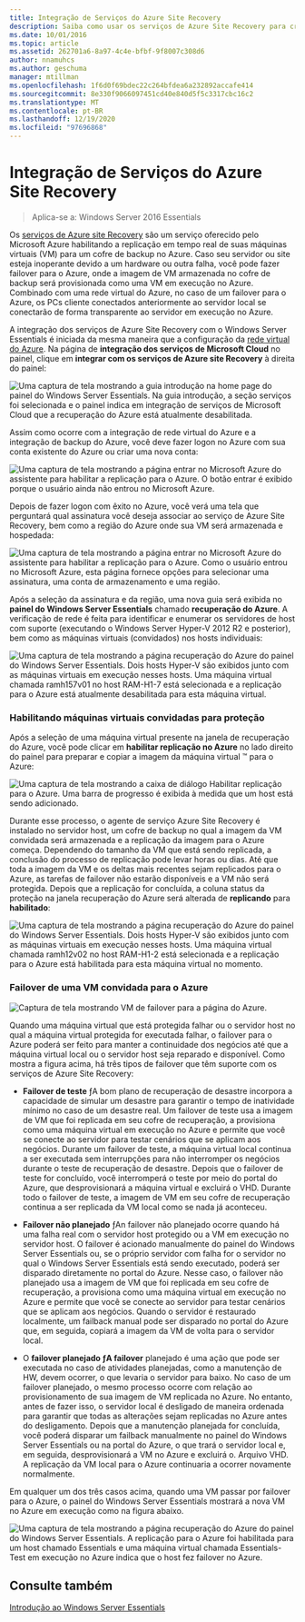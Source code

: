```yaml
---
title: Integração de Serviços do Azure Site Recovery
description: Saiba como usar os serviços de Azure Site Recovery para criar replicações em tempo real de suas máquinas virtuais (VM) armazenadas em seu cofre de backup no Azure.
ms.date: 10/01/2016
ms.topic: article
ms.assetid: 262701a6-8a97-4c4e-bfbf-9f8007c308d6
author: nnamuhcs
ms.author: geschuma
manager: mtillman
ms.openlocfilehash: 1f6d0f69bdec22c264bfdea6a232892accafe414
ms.sourcegitcommit: 8e330f9066097451cd40e840d5f5c3317cbc16c2
ms.translationtype: MT
ms.contentlocale: pt-BR
ms.lasthandoff: 12/19/2020
ms.locfileid: "97696868"
---
```

# <a name="azure-site-recovery-services-integration"></a>Integração de Serviços do Azure Site Recovery

>Aplica-se a: Windows Server 2016 Essentials

Os [serviços de Azure site Recovery](/azure/site-recovery/) são um serviço oferecido pelo Microsoft Azure habilitando a replicação em tempo real de suas máquinas virtuais (VM) para um cofre de backup no Azure. Caso seu servidor ou site esteja inoperante devido a um hardware ou outra falha, você pode fazer failover para o Azure, onde a imagem de VM armazenada no cofre de backup será provisionada como uma VM em execução no Azure. Combinado com uma rede virtual do Azure, no caso de um failover para o Azure, os PCs cliente conectados anteriormente ao servidor local se conectarão de forma transparente ao servidor em execução no Azure.

A integração dos serviços de Azure Site Recovery com o Windows Server Essentials é iniciada da mesma maneira que a configuração da [rede virtual do Azure](azure-virtual-network-integration.md). Na página de **integração dos serviços de Microsoft Cloud** no painel, clique em **integrar com os serviços de Azure site Recovery** à direita do painel:

![Uma captura de tela mostrando a guia introdução na home page do painel do Windows Server Essentials. Na guia introdução, a seção serviços foi selecionada e o painel indica em integração de serviços de Microsoft Cloud que a recuperação do Azure está atualmente desabilitada.](media/azure-site-recovery-1.PNG)

Assim como ocorre com a integração de rede virtual do Azure e a integração de backup do Azure, você deve fazer logon no Azure com sua conta existente do Azure ou criar uma nova conta:

![Uma captura de tela mostrando a página entrar no Microsoft Azure do assistente para habilitar a replicação para o Azure. O botão entrar é exibido porque o usuário ainda não entrou no Microsoft Azure.](media/azure-site-recovery-2.PNG)

Depois de fazer logon com êxito no Azure, você verá uma tela que perguntará qual assinatura você deseja associar ao serviço de Azure Site Recovery, bem como a região do Azure onde sua VM será armazenada e hospedada:

![Uma captura de tela mostrando a página entrar no Microsoft Azure do assistente para habilitar a replicação para o Azure. Como o usuário entrou no Microsoft Azure, esta página fornece opções para selecionar uma assinatura, uma conta de armazenamento e uma região.](media/azure-site-recovery-3.PNG)

Após a seleção da assinatura e da região, uma nova guia será exibida no **painel do Windows Server Essentials** chamado **recuperação do Azure**. A verificação de rede é feita para identificar e enumerar os servidores de host com suporte (executando o Windows Server Hyper-V 2012 R2 e posterior), bem como as máquinas virtuais (convidados) nos hosts individuais:

![Uma captura de tela mostrando a página recuperação do Azure do painel do Windows Server Essentials. Dois hosts Hyper-V são exibidos junto com as máquinas virtuais em execução nesses hosts. Uma máquina virtual chamada ramh157v01 no host RAM-H1-7 está selecionada e a replicação para o Azure está atualmente desabilitada para esta máquina virtual.](media/azure-site-recovery-4.PNG)

### <a name="enabling-guest-virtual-machines-for-protection"></a>Habilitando máquinas virtuais convidadas para proteção

Após a seleção de uma máquina virtual presente na janela de recuperação do Azure, você pode clicar em **habilitar replicação no Azure** no lado direito do painel para preparar e copiar a imagem da máquina virtual &trade; para o Azure:

![Uma captura de tela mostrando a caixa de diálogo Habilitar replicação para o Azure. Uma barra de progresso é exibida à medida que um host está sendo adicionado.](media/azure-site-recovery-5.PNG)

Durante esse processo, o agente de serviço Azure Site Recovery é instalado no servidor host, um cofre de backup no qual a imagem da VM convidada será armazenada e a replicação da imagem para o Azure começa. Dependendo do tamanho da VM que está sendo replicada, a conclusão do processo de replicação pode levar horas ou dias. Até que toda a imagem da VM e os deltas mais recentes sejam replicados para o Azure, as tarefas de failover não estarão disponíveis e a VM não será protegida. Depois que a replicação for concluída, a coluna status da proteção na janela recuperação do Azure será alterada de **replicando** para **habilitado**:

![Uma captura de tela mostrando a página recuperação do Azure do painel do Windows Server Essentials. Dois hosts Hyper-V são exibidos junto com as máquinas virtuais em execução nesses hosts. Uma máquina virtual chamada ramh12v02 no host RAM-H1-2 está selecionada e a replicação para o Azure está habilitada para esta máquina virtual no momento.](media/azure-site-recovery-6.PNG)

### <a name="failover-of-a-guest-vm-to-azure"></a>Failover de uma VM convidada para o Azure

![Captura de tela mostrando VM de failover para a página do Azure.](media/azure-site-recovery-7.PNG)

Quando uma máquina virtual que está protegida falhar ou o servidor host no qual a máquina virtual protegida for executada falhar, o failover para o Azure poderá ser feito para manter a continuidade dos negócios até que a máquina virtual local ou o servidor host seja reparado e disponível. Como mostra a figura acima, há três tipos de failover que têm suporte com os serviços de Azure Site Recovery:

-   **Failover de teste** ƒA bom plano de recuperação de desastre incorpora a capacidade de simular um desastre para garantir o tempo de inatividade mínimo no caso de um desastre real. Um failover de teste usa a imagem de VM que foi replicada em seu cofre de recuperação, a provisiona como uma máquina virtual em execução no Azure e permite que você se conecte ao servidor para testar cenários que se aplicam aos negócios. Durante um failover de teste, a máquina virtual local continua a ser executada sem interrupções para não interromper os negócios durante o teste de recuperação de desastre. Depois que o failover de teste for concluído, você interromperá o teste por meio do portal do Azure, que desprovisionará a máquina virtual e excluirá o VHD. Durante todo o failover de teste, a imagem de VM em seu cofre de recuperação continua a ser replicada da VM local como se nada já aconteceu.

-   **Failover não planejado** ƒAn failover não planejado ocorre quando há uma falha real com o servidor host protegido ou a VM em execução no servidor host. O failover é acionado manualmente do painel do Windows Server Essentials ou, se o próprio servidor com falha for o servidor no qual o Windows Server Essentials está sendo executado, poderá ser disparado diretamente no portal do Azure. Nesse caso, o failover não planejado usa a imagem de VM que foi replicada em seu cofre de recuperação, a provisiona como uma máquina virtual em execução no Azure e permite que você se conecte ao servidor para testar cenários que se aplicam aos negócios. Quando o servidor é restaurado localmente, um failback manual pode ser disparado no portal do Azure que, em seguida, copiará a imagem da VM de volta para o servidor local.

-   O **failover planejado ƒA failover** planejado é uma ação que pode ser executada no caso de atividades planejadas, como a manutenção de HW, devem ocorrer, o que levaria o servidor para baixo. No caso de um failover planejado, o mesmo processo ocorre com relação ao provisionamento de sua imagem de VM replicada no Azure. No entanto, antes de fazer isso, o servidor local é desligado de maneira ordenada para garantir que todas as alterações sejam replicadas no Azure antes do desligamento. Depois que a manutenção planejada for concluída, você poderá disparar um failback manualmente no painel do Windows Server Essentials ou na portal do Azure, o que trará o servidor local e, em seguida, desprovisionará a VM no Azure e excluirá o. Arquivo VHD. A replicação da VM local para o Azure continuaria a ocorrer novamente normalmente.

Em qualquer um dos três casos acima, quando uma VM passar por failover para o Azure, o painel do Windows Server Essentials mostrará a nova VM no Azure em execução como na figura abaixo.

![Uma captura de tela mostrando a página recuperação do Azure do painel do Windows Server Essentials. A replicação para o Azure foi habilitada para um host chamado Essentials e uma máquina virtual chamada Essentials-Test em execução no Azure indica que o host fez failover no Azure.](media/azure-site-recovery-8.PNG)

<a name="see-also"></a>Consulte também
--------
[Introdução ao Windows Server Essentials](get-started.md)
